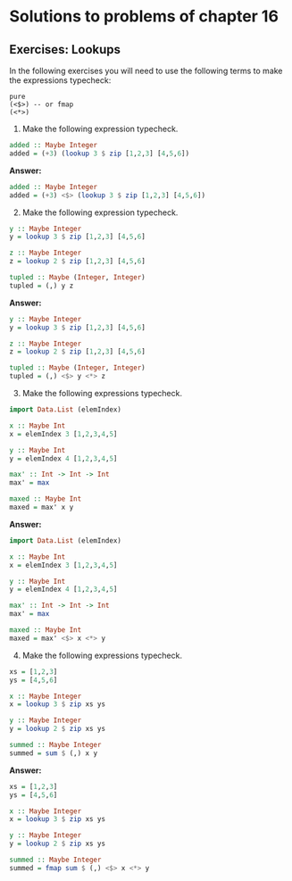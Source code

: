# Solutions to problems of chapter 16

## Exercises: Lookups

In the following exercises you will need to use the following terms to make the expressions typecheck:

```
pure
(<$>) -- or fmap
(<*>)
```

1. Make the following expression typecheck.

```hs
added :: Maybe Integer
added = (+3) (lookup 3 $ zip [1,2,3] [4,5,6])
```

**Answer:**
```hs
added :: Maybe Integer
added = (+3) <$> (lookup 3 $ zip [1,2,3] [4,5,6])
```

2. Make the following expression typecheck.

```hs
y :: Maybe Integer
y = lookup 3 $ zip [1,2,3] [4,5,6]

z :: Maybe Integer
z = lookup 2 $ zip [1,2,3] [4,5,6]

tupled :: Maybe (Integer, Integer)
tupled = (,) y z
```

**Answer:**
```hs
y :: Maybe Integer
y = lookup 3 $ zip [1,2,3] [4,5,6]

z :: Maybe Integer
z = lookup 2 $ zip [1,2,3] [4,5,6]

tupled :: Maybe (Integer, Integer)
tupled = (,) <$> y <*> z
```

3. Make the following expressions typecheck.

```hs
import Data.List (elemIndex)

x :: Maybe Int
x = elemIndex 3 [1,2,3,4,5]

y :: Maybe Int
y = elemIndex 4 [1,2,3,4,5]

max' :: Int -> Int -> Int
max' = max

maxed :: Maybe Int
maxed = max' x y
```

**Answer:**
```hs
import Data.List (elemIndex)

x :: Maybe Int
x = elemIndex 3 [1,2,3,4,5]

y :: Maybe Int
y = elemIndex 4 [1,2,3,4,5]

max' :: Int -> Int -> Int
max' = max

maxed :: Maybe Int
maxed = max' <$> x <*> y
```

4. Make the following expressions typecheck.

```hs
xs = [1,2,3]
ys = [4,5,6]

x :: Maybe Integer
x = lookup 3 $ zip xs ys

y :: Maybe Integer
y = lookup 2 $ zip xs ys

summed :: Maybe Integer
summed = sum $ (,) x y
```

**Answer:**
```hs
xs = [1,2,3]
ys = [4,5,6]

x :: Maybe Integer
x = lookup 3 $ zip xs ys

y :: Maybe Integer
y = lookup 2 $ zip xs ys

summed :: Maybe Integer
summed = fmap sum $ (,) <$> x <*> y